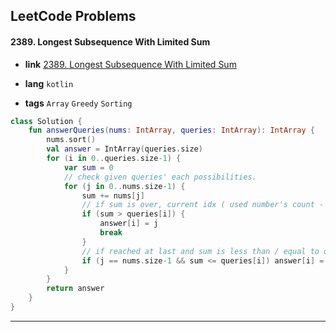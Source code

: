 ## LeetCode Problems



#### 2389. Longest Subsequence With Limited Sum

- **link**  [2389. Longest Subsequence With Limited Sum](https://leetcode.com/problems/longest-subsequence-with-limited-sum/description/)

- **lang**  `kotlin` 
- **tags**  `Array` `Greedy` `Sorting`

```kotlin
class Solution {
    fun answerQueries(nums: IntArray, queries: IntArray): IntArray {
        nums.sort()
        val answer = IntArray(queries.size)
        for (i in 0..queries.size-1) {
            var sum = 0
            // check given queries' each possibilities.
            for (j in 0..nums.size-1) {
                sum += nums[j]
                // if sum is over, current idx ( used number's count - 1 ) is LS.
                if (sum > queries[i]) {
                    answer[i] = j
                    break
                }
                // if reached at last and sum is less than / equal to query, all count is LS.
                if (j == nums.size-1 && sum <= queries[i]) answer[i] = j+1
            }
        }
        return answer
    }
}
```

---

